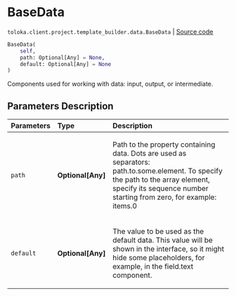 # BaseData
`toloka.client.project.template_builder.data.BaseData` | [Source code](https://github.com/Toloka/toloka-kit/blob/v1.1.1/src/client/project/template_builder/data.py#L29)

```python
BaseData(
    self,
    path: Optional[Any] = None,
    default: Optional[Any] = None
)
```

Components used for working with data: input, output, or intermediate.

## Parameters Description

| Parameters | Type | Description |
| :----------| :----| :-----------|
`path`|**Optional\[Any\]**|<p>Path to the property containing data. Dots are used as separators: path.to.some.element. To specify the path to the array element, specify its sequence number starting from zero, for example: items.0</p>
`default`|**Optional\[Any\]**|<p>The value to be used as the default data. This value will be shown in the interface, so it might hide some placeholders, for example, in the field.text component.</p>
